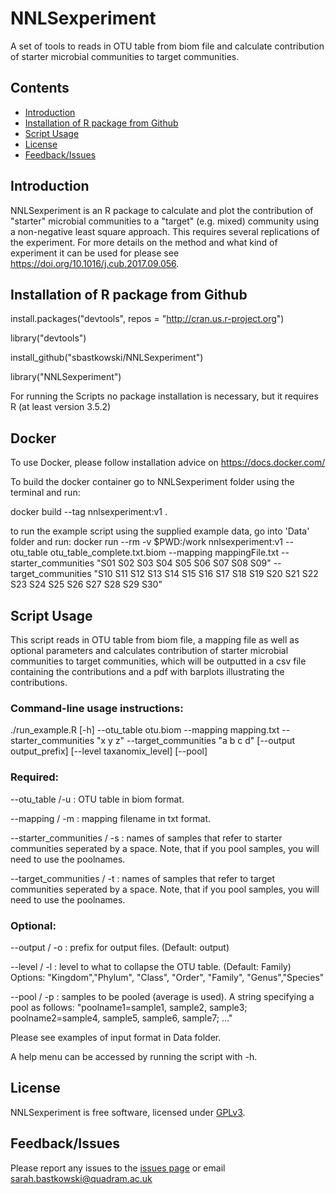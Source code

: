 # NNLSexperiment

A set of tools to reads in OTU table from biom file and calculate contribution of starter microbial communities to target communities.  


## Contents
  * [Introduction](#introduction)
  * [Installation of R package from Github](#installation-of-r-package-from-github)
  * [Script Usage](#script-usage)
  * [License](#license)
  * [Feedback/Issues](#feedbackissues)

## Introduction
NNLSexperiment is an R package to calculate and plot the contribution of "starter" microbial communities to a "target" (e.g. mixed) community using a non-negative least square approach. This requires several replications of the experiment. For more details on the method and what kind of experiment it can be used for please see https://doi.org/10.1016/j.cub.2017.09.056. 

## Installation of R package from Github

install.packages("devtools", repos = "http://cran.us.r-project.org")

library("devtools")

install_github("sbastkowski/NNLSexperiment")

library("NNLSexperiment")


For running the Scripts no package installation is necessary, but it requires R (at least version 3.5.2)
## Docker

To use Docker, please follow installation advice on https://docs.docker.com/

To build the docker container go to NNLSexperiment folder using the terminal and run: 

docker build --tag nnlsexperiment:v1 .

to run the example script using the supplied example data, go into 'Data' folder and run:
docker run --rm -v $PWD:/work nnlsexperiment:v1 --otu_table otu_table_complete.txt.biom --mapping mappingFile.txt --starter_communities "S01 S02 S03 S04 S05 S06 S07 S08 S09" --target_communities "S10 S11 S12 S13 S14 S15 S16 S17 S18 S19 S20 S21 S22 S23 S24 S25 S26 S27 S28 S29 S30"


## Script Usage

This script reads in OTU table from biom file, a mapping file as well as optional parameters and calculates contribution of starter microbial communities to target communities, which will be outputted in a csv file containing the contributions and a pdf with barplots illustrating the contributions.

### Command-line usage instructions:

./run_example.R [-h] --otu_table otu.biom --mapping mapping.txt --starter_communities "x y z" --target_communities "a b c d" [--output output_prefix] [--level taxanomix_level] [--pool]


### Required:

--otu_table /-u : OTU table in biom format.

--mapping / -m : mapping filename in txt format.

--starter_communities / -s : names of samples that refer to starter communities seperated by a space. Note, that if you pool samples, you will need to use the poolnames.

--target_communities / -t : names of samples that refer to target communities seperated by a space. Note, that if you pool samples, you will need to use the poolnames.


### Optional:


--output / -o : prefix for output files. (Default: output)

--level / -l : level to what to collapse the OTU table. (Default: Family)
      Options: "Kingdom","Phylum", "Class", "Order", "Family", "Genus","Species"

--pool  / -p : samples to be pooled (average is used). A string specifying a pool as follows: 
      "poolname1=sample1, sample2, sample3; poolname2=sample4, sample5, sample6, sample7; ..."


Please see examples of input format in Data folder. 

A help menu can be accessed by running the script with -h.

## License
NNLSexperiment is free software, licensed under [GPLv3](https://github.com/sbastkowski/NNLSexperiment/blob/master/software_license).

## Feedback/Issues
Please report any issues to the [issues page](https://github.com/sbastkowski/NNLSexperiment/issues) or email sarah.bastkowski@quadram.ac.uk
